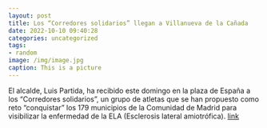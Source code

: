 ```yaml
---
layout: post
title: Los “Corredores solidarios” llegan a Villanueva de la Cañada
date: 2022-10-10 09:40:28
categories: uncategorized
tags:
- random
image: /img/image.jpg
caption: This is a picture
---
```

El alcalde, Luis Partida, ha recibido este domingo en la plaza de España a los “Corredores solidarios”, un grupo de atletas que se han propuesto como reto “conquistar” los 179 municipios de la Comunidad de Madrid para visibilizar la enfermedad de la ELA (Esclerosis lateral amiotrófica).  [link](https://www.ayto-villacanada.es/noticias/los-corredores-solidarios-llegan-a-villanueva-de-la-canada/)
